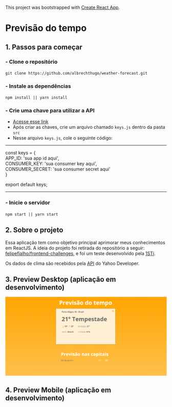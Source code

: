 This project was bootstrapped with [Create React App](https://github.com/facebook/create-react-app).

# Previsão do tempo

## 1. Passos para começar

### - Clone o repositório

`git clone https://github.com/albrechthugo/weather-forecast.git`

### - Instale as dependências

`npm install || yarn install`

### - Crie uma chave para utilizar a API

- [Acesse esse link](https://developer.yahoo.com/weather/)
- Após criar as chaves, crie um arquivo chamado `keys.js` dentro da pasta `src`
- Nesse arquivo `keys.js`, cole o seguinte código:

---

const keys = {<br>
APP_ID: 'sua app id aqui',<br>
CONSUMER_KEY: 'sua consumer key aqui',<br>
CONSUMER_SECRET: 'sua consumer secret aqui'<br>
}

export default keys;

---

### - Inicie o servidor

`npm start || yarn start`

## 2. Sobre o projeto

Essa aplicação tem como objetivo principal aprimorar meus conhecimentos em ReactJS. A ideia do projeto foi retirada do repositório a seguir: <a href="https://github.com/felipefialho/frontend-challenges">felipefialho/frontend-challenges</a>, e foi um teste desenvolvido pela <a href="https://1sti.com.br">1STi</a>.

Os dados de clima são recebidos pela <a href="https://developer.yahoo.com/weather/">API</a> do Yahoo Developer.

## 3. Preview Desktop (aplicação em desenvolvimento)

<img src="./public/Desktop.png" />

## 4. Preview Mobile (aplicação em desenvolvimento)

